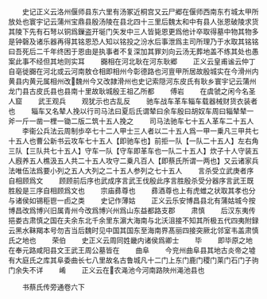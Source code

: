 <!-- { "loadSidebar": true } -->
　　史记正义云洛州偃师县东六里有汤冢近桐宫又云尸郷在偃师西南东冇城太甲所放处也寰宇记云蒲州宝鼎县殷汤陵在县北四十三里后魏太和中有县人张恩破陵求货其陵下先有石弩以铜爲鏁盗开埏门矢发中三人皆毙恩更爲他计卒取得墓中物其物多是钟磬及诸乐器再得其铭恩恐人知以铭投之汾水后事泄爲主司所理乃于水取其铭铭曰吾死后二千年终困于恩由是执事者不复深加其罪刘向云汤无葬地盖不练其处也愚案此事不经但其地则实耳
　　嚻相在河北耿在河东耿郷
　　正义云皇甫谧云仲丁自亳徙嚻在河北或云河南敖仓相即相州今彰德路也河亶甲所居故殷城实在今滑州内黄县内黄元属相州改魏州今又改隷滑州也史记索隠河东皮氏有耿乡寰宇记云蒲州龙门县古皮氏县也县南十里故耿城殷王祖乙所都
　　傅岩
　　在虞虢之闲今名圣人窟
　　武王观兵
　　观犹示也古乱反
　　驰车战车革车辎车载器械财货衣装者也
　　辎车又名辇人挽以行司马法曰夏后氏谓辇曰余车殷曰胡奴车周曰辎辇辇一斧一斤一凿一梩一锄二版二筑十五人挽之
　　司马法驰车七十五人革车二十五人
　　李衞公兵法云周制歩卒七十二人甲士三人者以二十五人爲一甲一乗凡三甲共七十五人也曹公新书云攻车七十五人【即驰车也】前拒一队【一队二十五人】左右角三队【三队共七十五人】守车一队【守车即革车也一队二十五人】炊子十人守装五人廐养五人樵汲五人共二十五人攻守二乗凡百人【即蔡氏所谓一两也】又云诸家兵法唯伍法爲要小列之五人大列之二十五人参列之七十五人
　　言杀受立武庚者序自相顾爲文
　　顾顾前后序也武成序言武王伐殷此序言胜殷杀受分器序言武王既胜殷是三序自相顾爲文也
　　宗庙彞尊也
　　彞酒尊也上有虎蜼之状取其孝也分与诸侯如锡秬鬯一卣之类
　　史记作薄姑
　　正义云乐安博昌县北有蒲姑城今按博昌改爲博兴旧属青州今改爲博兴州爲山东益都路支郡
　　肃慎
　　后汉东夷传挹娄古肃慎之国在夫余东北千余里东濵大海南与北沃沮接不知其所极五代四夷附録云黑水靺羯本号勿吉当后魏时见中国其国东至海南界髙丽四接突厥北邻室韦盖肃慎氏之地也
　　荣伯
　　史正义云周同姓畿内诸侯爲卿士
　　毕
　　即毕原之地在奉元路咸阳县文王武王周公墓皆在
　　曲阜
　　今兖州曲阜县其地古炎帝之墟有大庭氏之库其阜委曲长七八里故名古鲁城凡十二门上东门鹿门稷门莱门石门子驹门余失不详
　　崤
　　正义云在农渑池今河南路陜州渑池县也

　　书蔡氏传旁通卷六下
